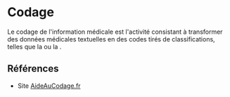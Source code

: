 # Codage
<!-- SPDX-License-Identifier: MPL-2.0 -->

Le codage de l'information médicale est l'activité consistant à transformer des données médicales textuelles en des codes tirés de classifications, telles que la <link-previewer href="CCAM.html" text="CCAM" preview-title="CCAM - Classification commune des actes médicaux" preview-text="La classification commune des actes médicaux est une nomenclature française destinée à coder les gestes pratiqués par les médecins, gestes techniques dans un premier temps puis, par la suite, les actes intellectuels cliniques. " /> ou la <link-previewer href="CIM.html" text="CIM" preview-title="CIM - Classification internationale des maladies" preview-text="La classification internationale des maladies, publiée par l’Organisation mondiale de la santé (OMS est utilisée pour coder les diagnostics dans les recueils d’information des différents domaines du PMSI. " />. 

## Références

- Site [AideAuCodage.fr](https://www.aideaucodage.fr)

